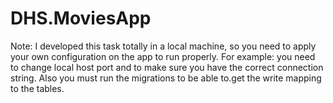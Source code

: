 # DHS.MoviesApp

Note: I developed this task totally in a local machine, so you need to apply your own configuration on the app to run properly. 
For example: you need to change local host port and to make sure you have the correct connection string.
Also you must run the migrations to be able to.get the write mapping to the tables.
